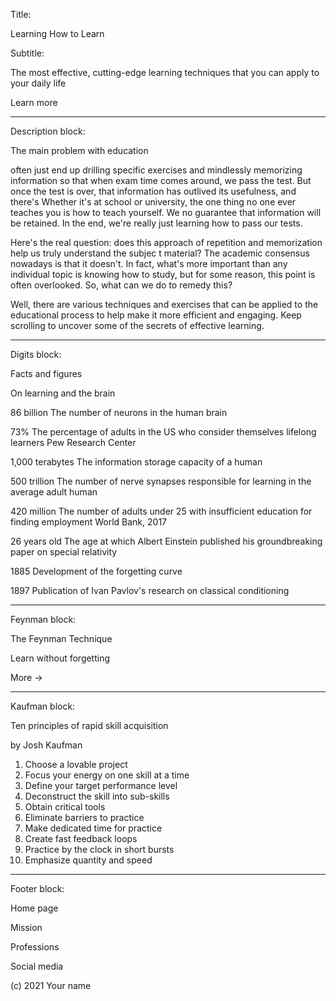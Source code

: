 Title:

Learning How to Learn

Subtitle:

The most effective, cutting-edge learning techniques that you can apply to your daily life

Learn more

---

Description block:

The main problem with education

often just end up drilling specific exercises and mindlessly memorizing information so that when exam time comes around, we pass the test. But once the test is over, that information has outlived its usefulness, and there's Whether it's at school or university, the one thing no one ever teaches you is how to teach yourself. We no guarantee that information will be retained. In the end, we're really just learning how to pass our tests.

Here's the real question: does this approach of repetition and memorization help us truly understand the subjec
t material? The academic consensus nowadays is that it doesn't. In fact, what's more important than any individual topic is knowing how to study, but for some reason, this point is often overlooked. So, what can we do to remedy this?

Well, there are various techniques and exercises that can be applied to the educational process to help make it more efficient and engaging. Keep scrolling to uncover some of the secrets of effective learning.

---

Digits block:

Facts and figures

On learning and the brain

86 billion
The number of neurons in the human brain

73%
The percentage of adults in the US who consider themselves lifelong learners
Pew Research Center

1,000 terabytes
The information storage capacity of a human

500 trillion
The number of nerve synapses responsible for learning in the average adult human

420 million
The number of adults under 25 with insufficient education for finding employment
World Bank, 2017

26 years old
The age at which Albert Einstein published his groundbreaking paper on special relativity

1885
Development of the forgetting curve

1897
Publication of Ivan Pavlov's research on classical conditioning

---

Feynman block:

The Feynman Technique

Learn without forgetting

More →

---

Kaufman block:

Ten principles of rapid skill acquisition

by Josh Kaufman

1. Choose a lovable project
2. Focus your energy on one skill at a time
3. Define your target performance level
4. Deconstruct the skill into sub-skills
5. Obtain critical tools
6. Eliminate barriers to practice
7. Make dedicated time for practice
8. Create fast feedback loops
9. Practice by the clock in short bursts
10. Emphasize quantity and speed

---

Footer block:

Home page

Mission

Professions

Social media

(c) 2021 Your name
